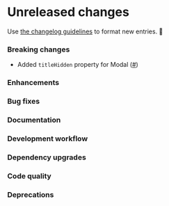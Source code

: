 # Unreleased changes

Use [the changelog guidelines](https://git.io/polaris-changelog-guidelines) to format new entries. 💜

### Breaking changes

- Added `titleHidden` property for Modal ([#](https://github.com/Shopify/polaris-react/pull/))

### Enhancements

### Bug fixes

### Documentation

### Development workflow

### Dependency upgrades

### Code quality

### Deprecations
